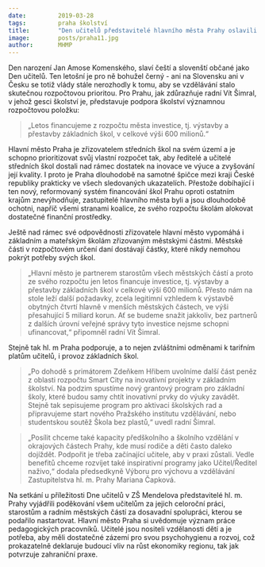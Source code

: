 ```yaml
---
date:         2019-03-28
tags:         praha školství
title:        "Den učitelů představitelé hlavního města Prahy oslavili symbolicky v ZŠ Mendelova"
image: 	      posts/praha11.jpg
author:       MHMP
---
```


Den narození Jan Amose Komenského, slaví čeští a slovenští občané jako Den učitelů. Ten letošní je pro ně bohužel černý - ani na Slovensku ani v Česku se totiž vlády stále nerozhodly k tomu, aby se vzdělávání stalo skutečnou rozpočtovou prioritou. Pro Prahu, jak zdůrazňuje radní Vít Šimral, v jehož gesci školství je, představuje podpora školství významnou rozpočtovou položku: 

> „Letos financujeme z rozpočtu města investice, tj. výstavby a přestavby základních škol, v celkové výši 600 milionů.“ 

Hlavní město Praha je zřizovatelem středních škol na svém území a je schopno prioritizovat svůj vlastní rozpočet tak, aby ředitelé a učitelé středních škol dostali nad rámec dostatek na inovace ve výuce a zvyšování její kvality. I proto je Praha dlouhodobě na samotné špičce mezi kraji České republiky prakticky ve všech sledovaných ukazatelích. Přestože dobíhající i ten nový, reformovaný systém financování škol Prahu oproti ostatním krajům znevýhodňuje, zastupitelé hlavního města byli a jsou dlouhodobě ochotni, napříč všemi stranami koalice, ze svého rozpočtu školám alokovat dostatečné finanční prostředky.

Ještě nad rámec své odpovědnosti zřizovatele hlavní město vypomáhá i základním a mateřským školám zřizovaným městskými částmi. Městské části v rozpočtovém určení daní dostávají částky, které nikdy nemohou pokrýt potřeby svých škol. 

> „Hlavní město je partnerem starostům všech městských částí a proto ze svého rozpočtu jen letos financuje investice, tj. výstavby a přestavby základních škol v celkové výši 600 milionů. Přesto nám na stole leží další požadavky, zcela legitimní vzhledem k výstavbě obytných čtvrtí hlavně v menších městských částech, ve výši přesahující 5 miliard korun. Ať se budeme snažit jakkoliv, bez partnerů z dalších úrovní veřejné správy tyto investice nejsme schopni ufinancovat,“ připomněl radní Vít Šimral.

Stejně tak hl. m Praha podporuje, a to nejen zvláštními odměnami k tarifním platům učitelů, i provoz základních škol. 

> „Po dohodě s primátorem Zdeňkem Hřibem uvolníme další část peněz z oblasti rozpočtu Smart City na inovativní projekty v základním školství. Na podzim spustíme nový grantový program pro základní školy, které budou samy chtít inovativní prvky do výuky zavádět. Stejně tak sepisujeme program pro aktivaci školských rad a připravujeme start nového Pražského institutu vzdělávání, nebo studentskou soutěž Škola bez plastů,“ uvedl radní Šimral. 

> „Posílit chceme také kapacity předškolního a školního vzdělání v okrajových částech Prahy, kde musí rodiče a děti často daleko dojíždět. Podpořit je třeba začínající učitele, aby v praxi zůstali. Vedle benefitů chceme rozvíjet také inspirativní programy jako Učitel/Ředitel naživo,“ dodala předsedkyně Výboru pro výchovu a vzdělávání Zastupitelstva hl. m. Prahy Mariana Čapková.

Na setkání u příležitosti Dne učitelů v ZŠ Mendelova představitelé hl. m. Prahy vyjádřili poděkování všem učitelům za jejich celoroční práci, starostům a radním městských částí za dosavadní spolupráci, kterou se podařilo nastartovat. Hlavní město Praha si uvědomuje význam práce pedagogických pracovníků. Učitelé jsou nositeli vzdělanosti dětí a je potřeba, aby měli dostatečné zázemí pro svou psychohygienu a rozvoj, což prokazatelně deklaruje budoucí vliv na růst ekonomiky regionu, tak jak potvrzuje zahraniční praxe.
